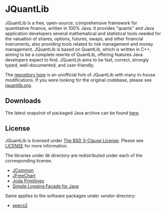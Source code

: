 JQuantLib
=========

JQuantLib is a free, open-source, comprehensive framework for quantitative finance, written in 100% Java. It provides "quants" and Java application developers several mathematical and statistical tools needed for the valuation of shares, options, futures, swaps, and other financial instruments, also providing tools related to risk management and money management.
JQuantLib is based on QuantLib, which is written in C++, aiming to be a complete rewrite of QuantLib, offering features Java developers expect to find. JQuantLib aims to be fast, correct, strongly typed, well-documented, and user-friendly.

The [repository here](https://github.com/imperialft/jquantlib) is an unofficial fork of JQuantLib with many in-house modifications.
If you were looking for the original codebase, please see [jquantlib.org](http://www.jquantlib.org).

Downloads
---------

The latest snapshot of packaged Java archive can be found [here](https://github.com/imperialft/jquantlib/tree/master/pkg).

License
-------

JQuantLib is licensed under [The BSD 3-Clause License](http://www.opensource.org/licenses/bsd-license.php). Please see [LICENSE](https://github.com/imperialft/jquantlib/blob/master/LICENSE) for more information.

The libraries under _lib_ directory are redistributed under each of the corresponding license.

* [JCommon](http://www.jfree.org/jcommon) 
* [JFreeChart](http://www.jfree.org/jfreechart)
* [Joda Primitives](http://joda-primitives.sourceforge.net)
* [Simple Logging Facade for Java](http://www.slf4j.org)

Same applies to the software packages under _vendor_ directory:

* [specs2](http://etorreborre.github.com/specs2)

